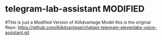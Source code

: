 # telegram-lab-assistant MODIFIED

#This is just a Modified Version of AIAdvantage Model this is the original Repo: https://github.com/AIAdvantage/chatgpt-telegram-elevenlabs-voice-assistant.git
